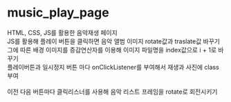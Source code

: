 # music_play_page
 HTML, CSS, JS를 활용한 음악재생 페이지 <br />
 JS를 활용해 플레이 버튼을 클릭하면 음악 앨범 이미지 rotate값과 traslate값 바꾸기<br />
 그에 따른 배경 이미지를 증감연산자를 이용해 이미지 파일명을 index값으로 i + 1로 바꾸기<br />
 플레이버튼과 일시정지 버튼 마다 onClickListener를 부여해서 재생과 사진에 class 부여<br />
<br />
 이전 다음 버튼마다 클릭리스너를 사용해 음악 리스트 프레임을 rotate로 회전시키기 <br />
